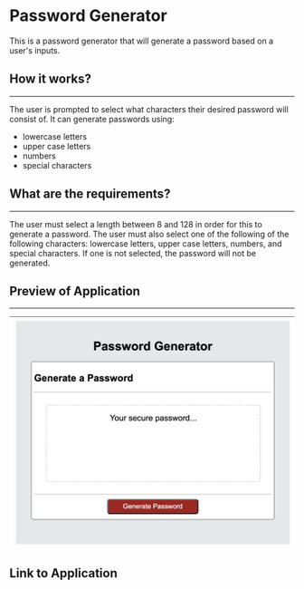 # Password Generator 
This is a password generator that will generate a password based on a user's inputs. 


## How it works?
---
The user is prompted to select what characters their desired password will consist of. It can generate passwords using: 
* lowercase letters
* upper case letters
* numbers
* special characters 

## What are the requirements?
---
The user must select a length between 8 and 128 in order for this to generate a password. The user must also select one of the following of the following characters: lowercase letters, upper case letters, numbers, and special characters. If one is not selected, the password will not be generated.


## Preview of Application
---
![Preview](assets/preview.png)

## Link to Application



